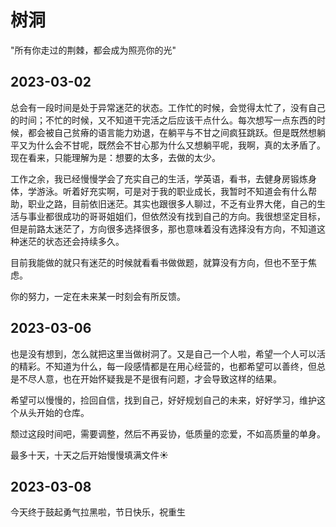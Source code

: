 # 树洞

"所有你走过的荆棘，都会成为照亮你的光"

## 2023-03-02

总会有一段时间是处于异常迷茫的状态。工作忙的时候，会觉得太忙了，没有自己的时间；不忙的时候，又不知道干完活之后应该干点什么。每次想写一点东西的时候，都会被自己贫瘠的语言能力劝退，在躺平与不甘之间疯狂跳跃。但是既然想躺平又为什么会不甘呢，既然会不甘心那为什么又想躺平呢，我啊，真的太矛盾了。现在看来，只能理解为是：想要的太多，去做的太少。

工作之余，我已经慢慢学会了充实自己的生活，学英语，看书，去健身房锻炼身体，学游泳。听着好充实啊，可是对于我的职业成长，我暂时不知道会有什么帮助，职业之路，目前依旧迷茫。其实也跟很多人聊过，不乏有业界大佬，自己的生活与事业都很成功的哥哥姐姐们，但依然没有找到自己的方向。我很想坚定目标，但是前路太迷茫了，方向很多选择很多，那也意味着没有选择没有方向，不知道这种迷茫的状态还会持续多久。

目前我能做的就只有迷茫的时候就看看书做做题，就算没有方向，但也不至于焦虑。

你的努力，一定在未来某一时刻会有所反馈。

## 2023-03-06

也是没有想到，怎么就把这里当做树洞了。又是自己一个人啦，希望一个人可以活的精彩。不知道为什么，每一段感情都是在用心经营的，也都希望可以善终，但总是不尽人意，也在开始怀疑我是不是很有问题，才会导致这样的结果。

希望可以慢慢的，捡回自信，找到自己，好好规划自己的未来，好好学习，维护这个从头开始的仓库。

颓过这段时间吧，需要调整，然后不再妥协，低质量的恋爱，不如高质量的单身。

最多十天，十天之后开始慢慢填满文件☀️

## 2023-03-08

今天终于鼓起勇气拉黑啦，节日快乐，祝重生

